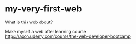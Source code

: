 # my-very-first-web
What is this web about?

Make myself a web after learning course https://axon.udemy.com/course/the-web-developer-bootcamp
